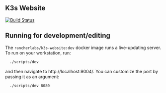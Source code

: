 K3s Website
------------
[![Build Status](https://drone-publish.rancher.io/api/badges/rancherlabs/k3s-website/status.svg)](https://drone-publish.rancher.io/rancherlabs/k3s-website)


## Running for development/editing

The `rancherlabs/k3s-website:dev` docker image runs a live-updating server.  To run on your workstation, run:

```bash
  ./scripts/dev
```

and then navigate to http://localhost:9004/.  You can customize the port by passing it as an argument:

```bash
  ./scripts/dev 8080
```
